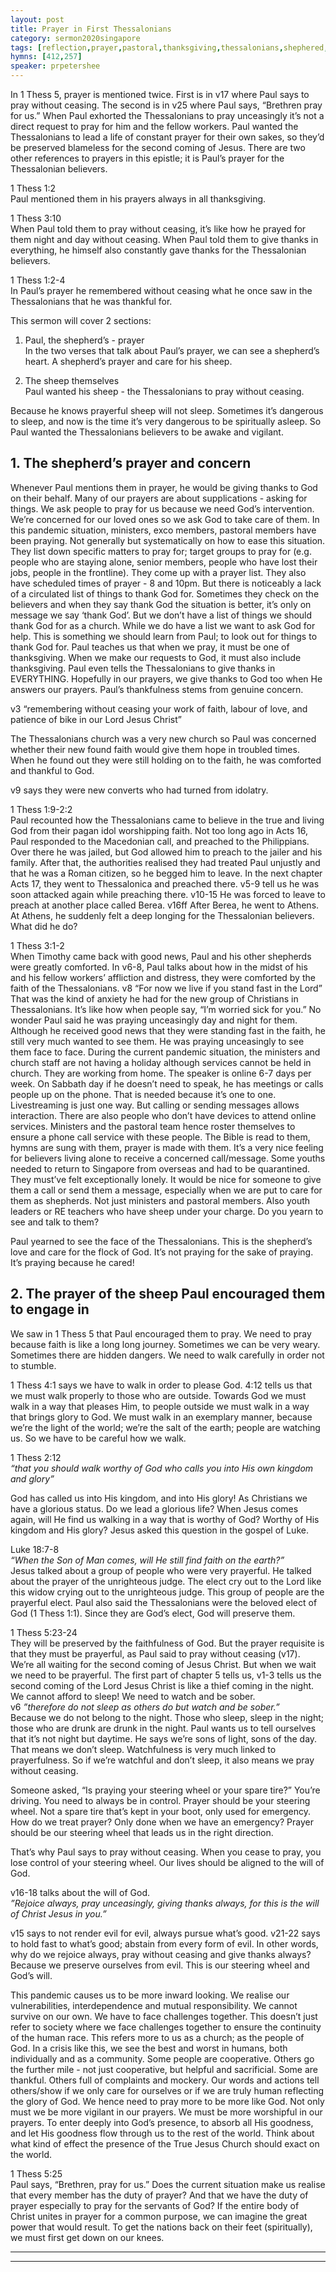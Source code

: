 ```yaml
---
layout: post
title: Prayer in First Thessalonians
category: sermon2020singapore
tags: [reflection,prayer,pastoral,thanksgiving,thessalonians,shephered,sheep,timothy,paul,rejoice]
hymns: [412,257]
speaker: prpetershee
---
```

In 1 Thess 5, prayer is mentioned twice. First is in v17 where Paul says to pray without ceasing. The second is in v25 where Paul says, “Brethren pray for us.” When Paul exhorted the Thessalonians to pray unceasingly it’s not a direct request to pray for him and the fellow workers. Paul wanted the Thessalonians to lead a life of constant prayer for their own sakes, so they’d be preserved blameless for the second coming of Jesus. There are two other references to prayers in this epistle; it is Paul’s prayer for the Thessalonian believers. 

1 Thess 1:2  
Paul mentioned them in his prayers always in all thanksgiving. 

1 Thess 3:10  
When Paul told them to pray without ceasing, it’s like how he prayed for them night and day without ceasing. When Paul told them to give thanks in everything, he himself also constantly gave thanks for the Thessalonian believers. 

1 Thess 1:2-4  
In Paul’s prayer he remembered without ceasing what he once saw in the Thessalonians that he was thankful for. 

This sermon will cover 2 sections:  
1. Paul, the shepherd’s - prayer   
In the two verses that talk about Paul’s prayer, we can see a shepherd’s heart. A shepherd’s prayer and care for his sheep. 

2. The sheep themselves  
Paul wanted his sheep - the Thessalonians to pray without ceasing. 

Because he knows prayerful sheep will not sleep. Sometimes it’s dangerous to sleep, and now is the time it’s very dangerous to be spiritually asleep. So Paul wanted the Thessalonians believers to be awake and vigilant. 

## 1. The shepherd’s prayer and concern  
Whenever Paul mentions them in prayer, he would be giving thanks to God on their behalf. Many of our prayers are about supplications - asking for things. We ask people to pray for us because we need God’s intervention. We’re concerned for our loved ones so we ask God to take care of them. In this pandemic situation, ministers, exco members, pastoral members have been praying. Not generally but systematically on how to ease this situation. They list down specific matters to pray for; target groups to pray for (e.g. people who are staying alone, senior members, people who have lost their jobs, people in the frontline). They come up with a prayer list. They also have scheduled times of prayer - 8 and 10pm. But there is noticeably a lack of a circulated list of things to thank God for. Sometimes they check on the believers and when they say thank God the situation is better, it’s only on message we say ‘thank God’. But we don’t have a list of things we should thank God for as a church. While we do have a list we want to ask God for help. This is something we should learn from Paul; to look out for things to thank God for. Paul teaches us that when we pray, it must be one of thanksgiving. When we make our requests to God, it must also include thanksgiving. Paul even tells the Thessalonians to give thanks in EVERYTHING. Hopefully in our prayers, we give thanks to God too when He answers our prayers. Paul’s thankfulness stems from genuine concern. 

v3 “remembering without ceasing your work of faith, labour of love, and patience of bike in our Lord Jesus Christ”

The Thessalonians church was a very new church so Paul was concerned whether their new found faith would give them hope in troubled times. When he found out they were still holding on to the faith, he was comforted and thankful to God. 

v9 says they were new converts who had turned from idolatry. 

1 Thess 1:9-2:2  
Paul recounted how the Thessalonians came to believe in the true and living God from their pagan idol worshipping faith. Not too long ago in Acts 16, Paul responded to the Macedonian call, and preached to the Philippians. Over there he was jailed, but God allowed him to preach to the jailer and his family. After that, the authorities realised they had treated Paul unjustly and that he was a Roman citizen, so he begged him to leave. In the next chapter Acts 17, they went to Thessalonica and preached there. v5-9 tell us he was soon attacked again while preaching there. v10-15 He was forced to leave to preach at another place called Berea. v16ff After Berea, he went to Athens. At Athens, he suddenly felt a deep longing for the Thessalonian believers. What did he do?

1 Thess 3:1-2  
When Timothy came back with good news, Paul and his other shepherds were greatly comforted. In v6-8, Paul talks about how in the midst of his and his fellow workers’ affliction and distress, they were comforted by the faith of the Thessalonians. v8 “For now we live if you stand fast in the Lord” That was the kind of anxiety he had for the new group of Christians in Thessalonians. It’s like how when people say, “I’m worried sick for you.” No wonder Paul said he was praying unceasingly day and night for them. Although he received good news that they were standing fast in the faith, he still very much wanted to see them. He was praying unceasingly to see them face to face. During the current pandemic situation, the ministers and church staff are not having a holiday although services cannot be held in church. They are working from home. The speaker is online 6-7 days per week. On Sabbath day if he doesn’t need to speak, he has meetings or calls people up on the phone. That is needed because it’s one to one. Livestreaming is just one way. But calling or sending messages allows interaction. There are also people who don’t have devices to attend online services. Ministers and the pastoral team hence roster themselves to ensure a phone call service with these people. The Bible is read to them, hymns are sung with them, prayer is made with them. It’s a very nice feeling for believers living alone to receive a concerned call/message. Some youths needed to return to Singapore from overseas and had to be quarantined. They must’ve felt exceptionally lonely. It would be nice for someone to give them a call or send them a message, especially when we are put to care for them as shepherds. Not just ministers and pastoral members. Also youth leaders or RE teachers who have sheep under your charge. Do you yearn to see and talk to them? 

Paul yearned to see the face of the Thessalonians. This is the shepherd’s love and care for the flock of God. It’s not praying for the sake of praying. It’s praying because he cared!

## 2. The prayer of the sheep Paul encouraged them to engage in
We saw in 1 Thess 5 that Paul encouraged them to pray. We need to pray because faith is like a long long journey. Sometimes we can be very weary. Sometimes there are hidden dangers. We need to walk carefully in order not to stumble. 

1 Thess 4:1 says we have to walk in order to please God. 4:12 tells us that we must walk properly to those who are outside. Towards God we must walk in a way that pleases Him, to people outside we must walk in a way that brings glory to God. We must walk in an exemplary manner, because we’re the light of the world; we’re the salt of the earth; people are watching us. So we have to be careful how we walk. 

1 Thess 2:12  
*“that you should walk worthy of God who calls you into His own kingdom and glory”*

God has called us into His kingdom, and into His glory! As Christians we have a glorious status. Do we lead a glorious life? When Jesus comes again, will He find us walking in a way that is worthy of God? Worthy of His kingdom and His glory? Jesus asked this question in the gospel of Luke. 

Luke 18:7-8  
*“When the Son of Man comes, will He still find faith on the earth?”*  
Jesus talked about a group of people who were very prayerful. He talked about the prayer of the unrighteous judge. The elect cry out to the Lord like this widow crying out to the unrighteous judge. This group of people are the prayerful elect. Paul also said the Thessalonians were the beloved elect of God (1 Thess 1:1). Since they are God’s elect, God will preserve them. 

1 Thess 5:23-24  
They will be preserved by the faithfulness of God. But the prayer requisite is that they must be prayerful, as Paul said to pray without ceasing (v17). We’re all waiting for the second coming of Jesus Christ. But when we wait we need to be prayerful. The first part of chapter 5 tells us, v1-3 tells us the second coming of the Lord Jesus Christ is like a thief coming in the night. We cannot afford to sleep! We need to watch and be sober.  
v6 *”therefore do not sleep as others do but watch and be sober.”*  
Because we do not belong to the night. Those who sleep, sleep in the night; those who are drunk are drunk in the night. Paul wants us to tell ourselves that it’s not night but daytime. He says we’re sons of light, sons of the day. That means we don’t sleep. Watchfulness is very much linked to prayerfulness. So if we’re watchful and don’t sleep, it also means we pray without ceasing. 

Someone asked, “Is praying your steering wheel or your spare tire?” You’re driving. You need to always be in control. Prayer should be your steering wheel. Not a spare tire that’s kept in your boot, only used for emergency. How do we treat prayer? Only done when we have an emergency? Prayer should be our steering wheel that leads us in the right direction. 

That’s why Paul says to pray without ceasing. When you cease to pray, you lose control of your steering wheel. Our lives should be aligned to the will of God. 

v16-18 talks about the will of God.  
*”Rejoice always, pray unceasingly, giving thanks always, for this is the will of Christ Jesus in you.”*

v15 says to not render evil for evil, always pursue what’s good. v21-22 says to hold fast to what’s good; abstain from every form of evil. In other words, why do we rejoice always, pray without ceasing and give thanks always? Because we preserve ourselves from evil. This is our steering wheel and God’s will. 

This pandemic causes us to be more inward looking. We realise our vulnerabilities, interdependence and mutual responsibility. We cannot survive on our own. We have to face challenges together. This doesn’t just refer to society where we face challenges together to ensure the continuity of the human race. This refers more to us as a church; as the people of God. In a crisis like this, we see the best and worst in humans, both individually and as a community. Some people are cooperative. Others go the further mile - not just cooperative, but helpful and sacrificial. Some are thankful. Others full of complaints and mockery. Our words and actions tell others/show if we only care for ourselves or if we are truly human reflecting the glory of God. We hence need to pray more to be more like God. Not only must we be more vigilant in our prayers. We must be more worshipful in our prayers. To enter deeply into God’s presence, to absorb all His goodness, and let His goodness flow through us to the rest of the world. Think about what kind of effect the presence of the True Jesus Church should exact on the world. 

1 Thess 5:25  
Paul says, “Brethren, pray for us.” Does the current situation make us realise that every member has the duty of prayer? And that we have the duty of prayer especially to pray for the servants of God? If the entire body of Christ unites in prayer for a common purpose, we can imagine the great power that would result. To get the nations back on their feet (spiritually), we must first get down on our knees. 

----
****


